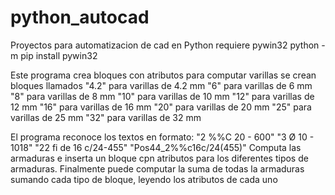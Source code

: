 # python_autocad
Proyectos para automatizacion de cad en Python
requiere pywin32
python -m pip install pywin32

Este programa crea bloques con atributos para computar varillas
se crean bloques llamados 
"4.2" para varillas de 4.2 mm
"6" para varillas de 6 mm
"8" para varillas de 8 mm
"10" para varillas de 10 mm
"12" para varillas de 12 mm
"16" para varillas de 16 mm
"20" para varillas de 20 mm
"25" para varillas de 25 mm
"32" para varillas de 32 mm

El programa reconoce los textos en formato:
"2 %%C 20 - 600"
"3 Ø 10 - 1018"
"22 fi de 16 c/24-455"
"Pos44_2%%c16c/24(455)"
Computa las armaduras e inserta un bloque cpn atributos para los diferentes tipos de armaduras.
Finalmente puede computar la suma de todas la armaduras sumando cada tipo de bloque, leyendo los atributos de cada uno


